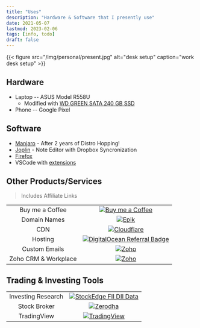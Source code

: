 ```yaml
---
title: "Uses"
description: "Hardware & Software that I presently use"
date: 2021-05-07
lastmod: 2023-02-06
tags: [info, todo]
draft: false
---
```


{{< figure src="/img/personal/present.jpg" alt="desk setup" caption="work desk setup" >}}

## Hardware

- Laptop -- ASUS Model R558U
  - Modified with [WD GREEN SATA 240 GB SSD](https://www.flipkart.com/wd-green-sata-2-5-7mm-disque-240-gb-laptop-all-one-pc-s-desktop-internal-solid-state-drive-wds240g2g0a/p/itmffze8zwuxdx8s)
- Phone -- Google Pixel

## Software

- [Manjaro](https://manjaro.org/) - After 2 years of Distro Hopping!
- [Joplin](joplinapp.org/) - Note Editor with Dropbox Syncronization
- [Firefox](https://www.mozilla.org/en-US/firefox/browsers/)
- VSCode with [extensions](https://howivscode.com/hirawatt)

## Other Products/Services

> Includes Affiliate Links

|||
|:-:|:-:|
|Buy me a Coffee | [![Buy me a Coffee](https://www.buymeacoffee.com/favicon.ico)](https://www.buymeacoffee.com/hirawat)|
|Domain Names | [![Epik](https://www.epik.com/themes/epik/assets/img/svg/logo.svg)](https://www.epik.com/?affid=ro5ve6wo1)|
|CDN| [![Cloudflare](https://cloudflare.com/favicon.ico)](https://cloudflare.com)|
|Hosting | [![DigitalOcean Referral Badge](https://web-platforms.sfo2.digitaloceanspaces.com/WWW/Badge%202.svg)](https://www.digitalocean.com/?refcode=f57c1e83dd2f&utm_campaign=Referral_Invite&utm_medium=Referral_Program&utm_source=badge)|
|Custom Emails | [![Zoho](https://zoho.com/favicon.ico)](https://go.zoho.com/rJ7)|
|Zoho CRM & Workplace | [![Zoho](https://zoho.com/favicon.ico)](https://go.zoho.com/v5h)|

## Trading & Investing Tools

|||
|:-:|:-:|
|Investing Research | [![StockEdge FII DII Data](https://duzycfafl38re.cloudfront.net/Media/Group-1081020201718120111202114194103112021105507.png)](https://sedg.in/jvg35ywf)|
|Stock Broker | [![Zerodha](https://zerodha.com/static/images/favicon.png)](https://zerodha.com/open-account?c=BX9131)|
|TradingView | [![TradingView](https://static.tradingview.com/static/images/svg/trade-on-tradingview-badges/dark-theme/trade-on-tradingview-badges-en.svg)](https://in.tradingview.com/gopro/?share_your_love=yesgoods)|
